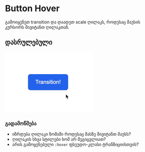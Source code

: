 # Button Hover

გამოიყენეთ transition და დაადეთ scale ღილაკს, როდესაც მაუსის კურსორს მივიტანთ ღილაკთან.

## დასრულებული

![dasrulebuli](./dasrulebuli.gif)

### გადამოწმება

- იზრდება ღილაკი ზომაში როდესაც მასზე მივიტანთ მაუსს?
- ღილაკის სხვა სტილები ხომ არ შეგიცვლიათ?
- არის გამოყენებული `:hover` ფსეუდო-კლასი ტრანზიციისთვის?
